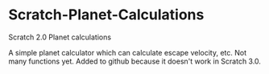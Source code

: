 # Scratch-Planet-Calculations
Scratch 2.0 Planet calculations

A simple planet calculator which can calculate escape velocity, etc.
Not many functions yet.
Added to github because it doesn't work in Scratch 3.0.
